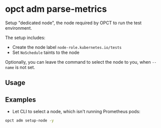 # opct adm parse-metrics

Setup "dedicated node", the node required by OPCT to run the test environment.

The setup includes:
- Create the node label `node-role.kubernetes.io/tests`
- Set `NoSchedule` taints to the node

Optionally, you can leave the command to select the node to you, when `--name` is not set.

## Usage


## Examples

- Let CLI to select a node, which isn't running Prometheus pods:

```sh
opct adm setup-node -y
```
